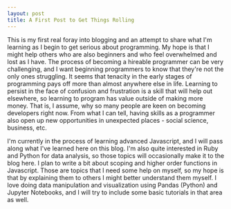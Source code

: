 ```yaml
---
layout: post
title: A First Post to Get Things Rolling
---
```


This is my first real foray into blogging and an attempt to share what I'm learning as I begin to get serious about programming. My hope is that I might help others who are also beginners and who feel overwhelmed and lost as I have. The process of becoming a hireable programmer can be very challenging, and I want beginning programmers to know that they're not the only ones struggling. It seems that tenacity in the early stages of programming pays off more than almost anywhere else in life. Learning to persist in the face of confusion and frustration is a skill that will help out elsewhere, so learning to program has value outside of making more money. That is, I assume, why so many people are keen on becoming developers right now. From what I can tell, having skills as a programmer also open up new opportunities in unexpected places - social science, business, etc. 

I'm currently in the process of learning advanced Javascript, and I will pass along what I've learned here on this blog. I'm also quite interested in Ruby and Python for data analysis, so those topics will occasionally make it to the blog here. I plan to write a bit about scoping and higher order functions in Javascript. Those are topics that I need some help on myself, so my hope is that by explaining them to others I might better understand them myself. I love doing data manipulation and visualization using Pandas (Python) and Jupyter Notebooks, and I will try to include some basic tutorials in that area as well. 
